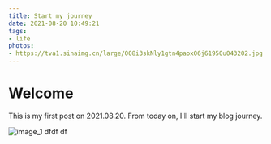 ```yaml
---
title: Start my journey
date: 2021-08-20 10:49:21
tags:
- life
photos:
- https://tva1.sinaimg.cn/large/008i3skNly1gtn4paox06j61950u043202.jpg
---
```

# Welcome
This is my first post on 2021.08.20. From today on, I'll start my blog journey.

![image_1](https://tva1.sinaimg.cn/large/008i3skNly1gtn4paox06j61950u043202.jpg)
dfdf
df
<script type="text/javascript" charset="utf-8" src="https://polldaddy.com/js/rating/rating.js"></script>

<div id="pd_rating_holder_8958183"></div>
<script type="text/javascript">
PDRTJS_settings_8958183 = {
"id" : "8958183",
"unique_id" : "default",
"title" : "",
"permalink" : ""
};
</script>
